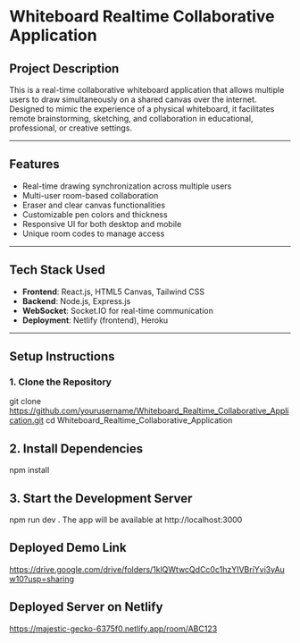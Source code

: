 
# Whiteboard Realtime Collaborative Application

## Project Description

This is a real-time collaborative whiteboard application that allows multiple users to draw simultaneously on a shared canvas over the internet. Designed to mimic the experience of a physical whiteboard, it facilitates remote brainstorming, sketching, and collaboration in educational, professional, or creative settings.

---

## Features

-  Real-time drawing synchronization across multiple users
-  Multi-user room-based collaboration
-  Eraser and clear canvas functionalities
-  Customizable pen colors and thickness
-  Responsive UI for both desktop and mobile
-  Unique room codes to manage access

---

## Tech Stack Used

- **Frontend**: React.js, HTML5 Canvas, Tailwind CSS
- **Backend**: Node.js, Express.js
- **WebSocket**: Socket.IO for real-time communication
- **Deployment**: Netlify (frontend), Heroku 

---

## Setup Instructions

### 1. Clone the Repository
git clone https://github.com/yourusername/Whiteboard_Realtime_Collaborative_Application.git
cd Whiteboard_Realtime_Collaborative_Application

## 2. Install Dependencies
npm install

## 3. Start the Development Server 
npm run dev .
The app will be available at http://localhost:3000

## Deployed Demo Link
   https://drive.google.com/drive/folders/1klQWtwcQdCc0c1hzYIVBriYvi3yAuw10?usp=sharing

## Deployed Server on Netlify
   https://majestic-gecko-6375f0.netlify.app/room/ABC123
